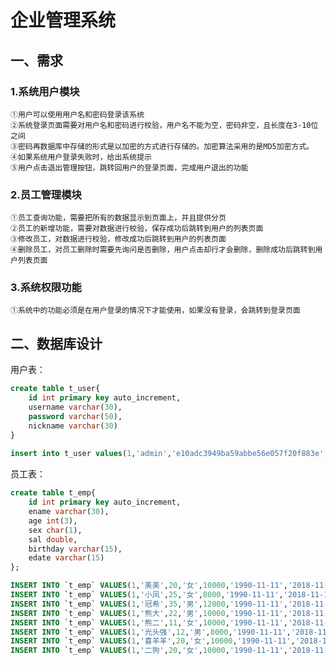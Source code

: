 # 企业管理系统
## 一、需求
### 1.系统用户模块
    ①用户可以使用用户名和密码登录该系统
    ②系统登录页面需要对用户名和密码进行校验，用户名不能为空，密码非空，且长度在3-10位之间
    ③密码再数据库中存储的形式是以加密的方式进行存储的。加密算法采用的是MD5加密方式。
    ④如果系统用户登录失败时，给出系统提示
    ⑤用户点击退出管理按钮，跳转回用户的登录页面，完成用户退出的功能
### 2.员工管理模块
    ①员工查询功能，需要把所有的数据显示到页面上，并且提供分页
    ②员工的新增功能，需要对数据进行校验，保存成功后跳转到用户的列表页面
    ③修改员工，对数据进行校验，修改成功后跳转到用户的列表页面
    ④删除员工，对员工删除时需要先询问是否删除，用户点击却行才会删除，删除成功后跳转到用户列表页面
### 3.系统权限功能
    ①系统中的功能必须是在用户登录的情况下才能使用，如果没有登录，会跳转到登录页面
## 二、数据库设计
用户表：
```SQL
create table t_user{
    id int primary key auto_increment,
    username varchar(30),
    password varchar(50),
    nickname varchar(30)
}
 
insert into t_user values(1,'admin','e10adc3949ba59abbe56e057f20f883e','管理员')
```
员工表：
```SQL
create table t_emp{
    id int primary key auto_increment,
    ename varchar(30),
    age int(3),
    sex char(1),
    sal double,
    birthday varchar(15),
    edate varchar(15)
};

INSERT INTO `t_emp` VALUES(1,'美美',20,'女',10000,'1990-11-11','2018-11-11');
INSERT INTO `t_emp` VALUES(1,'小凤',25,'女',8000,'1990-11-11','2018-11-11');
INSERT INTO `t_emp` VALUES(1,'冠希',35,'男',12000,'1990-11-11','2018-11-11');
INSERT INTO `t_emp` VALUES(1,'熊大',22,'男',10000,'1990-11-11','2018-11-11');
INSERT INTO `t_emp` VALUES(1,'熊二',11,'女',10000,'1990-11-11','2018-11-11');
INSERT INTO `t_emp` VALUES(1,'光头强',12,'男',8000,'1990-11-11','2018-11-11');
INSERT INTO `t_emp` VALUES(1,'喜羊羊',20,'女',10000,'1990-11-11','2018-11-11');
INSERT INTO `t_emp` VALUES(1,'二狗',20,'女',10000,'1990-11-11','2018-11-11');

